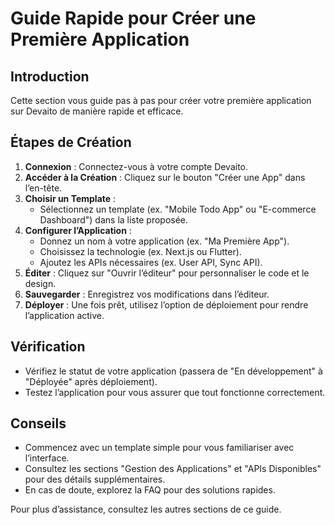 # Guide Rapide pour Créer une Première Application

## Introduction
Cette section vous guide pas à pas pour créer votre première application sur Devaito de manière rapide et efficace.

## Étapes de Création
1. **Connexion** : Connectez-vous à votre compte Devaito.
2. **Accéder à la Création** : Cliquez sur le bouton "Créer une App" dans l’en-tête.
3. **Choisir un Template** :
   - Sélectionnez un template (ex. "Mobile Todo App" ou "E-commerce Dashboard") dans la liste proposée.
4. **Configurer l’Application** :
   - Donnez un nom à votre application (ex. "Ma Première App").
   - Choisissez la technologie (ex. Next.js ou Flutter).
   - Ajoutez les APIs nécessaires (ex. User API, Sync API).
5. **Éditer** : Cliquez sur "Ouvrir l’éditeur" pour personnaliser le code et le design.
6. **Sauvegarder** : Enregistrez vos modifications dans l’éditeur.
7. **Déployer** : Une fois prêt, utilisez l’option de déploiement pour rendre l’application active.

## Vérification
- Vérifiez le statut de votre application (passera de "En développement" à "Déployée" après déploiement).
- Testez l’application pour vous assurer que tout fonctionne correctement.

## Conseils
- Commencez avec un template simple pour vous familiariser avec l’interface.
- Consultez les sections "Gestion des Applications" et "APIs Disponibles" pour des détails supplémentaires.
- En cas de doute, explorez la FAQ pour des solutions rapides.

Pour plus d’assistance, consultez les autres sections de ce guide.
